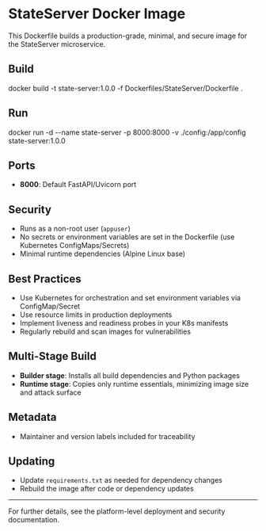 # StateServer Docker Image

This Dockerfile builds a production-grade, minimal, and secure image for the StateServer microservice.

## Build

docker build -t state-server:1.0.0 -f Dockerfiles/StateServer/Dockerfile .

## Run

docker run -d
--name state-server
-p 8000:8000
-v ./config:/app/config
state-server:1.0.0

## Ports

- **8000**: Default FastAPI/Uvicorn port

## Security

- Runs as a non-root user (`appuser`)
- No secrets or environment variables are set in the Dockerfile (use Kubernetes ConfigMaps/Secrets)
- Minimal runtime dependencies (Alpine Linux base)

## Best Practices

- Use Kubernetes for orchestration and set environment variables via ConfigMap/Secret
- Use resource limits in production deployments
- Implement liveness and readiness probes in your K8s manifests
- Regularly rebuild and scan images for vulnerabilities

## Multi-Stage Build

- **Builder stage**: Installs all build dependencies and Python packages
- **Runtime stage**: Copies only runtime essentials, minimizing image size and attack surface

## Metadata

- Maintainer and version labels included for traceability

## Updating

- Update `requirements.txt` as needed for dependency changes
- Rebuild the image after code or dependency updates

---

For further details, see the platform-level deployment and security documentation.
